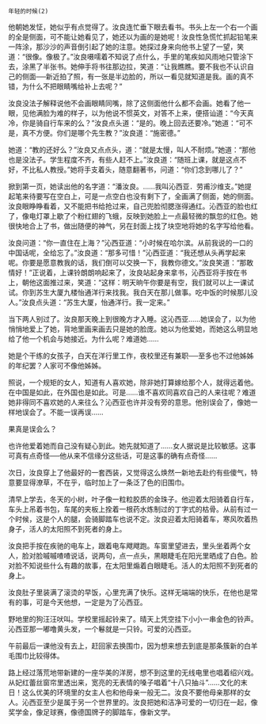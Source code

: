     年轻的时候(2) 

   他朝她发怔，她似乎有点觉得了。汝良连忙垂下眼去看书。书头上左一个右一个画的全是侧面，可不能让她看见了，她还以为画的是她呢！汝良性急慌忙抓起铅笔来一阵涂，那沙沙的声音倒引起了她的注意。她探过身来向他书上望了一望，笑道：“很像。像极了。”汝良嗫嚅着不知说了点什么，手里的笔疾如风雨地只管涂下去，涂黑了半张书。她伸手将书往那边拉，笑道：“让我瞧瞧。要不我也不认识自己的侧面──新近拍了照，有一张是半边脸的，所以一看见就知道是我。画的真不错，为什么不把眼睛嘴给补上去呢？”

   汝良没法子解释说他不会画眼睛同嘴，除了这侧面他什么都不会画。她看了他一眼，见他满脸为难的样子，以为他说不惯英文，对答不上来，便搭讪道：“今天真冷，你是骑自行车来的么？”汝良点头道：“是的。晚上回去还要冷。”她道：“可不是，真不方便。你们是哪个先生教？”汝良道：“施密德。”

   她道：“教的还好么？”汝良又点点头，道：“就是太慢，叫人不耐烦。”她道：“那他也是没法子。学生程度不齐，有些人赶不上。”汝良道：“随班上课，就是这点不好，不比私人教授。”她将手支着头，随意翻著书，问道：“你们念到哪儿了？”

   掀到第一页，她读出他的名字道：“潘汝良。……我叫沁西亚．劳甫沙维支。”她提起笔来待要写在空白上，可是一点空白也没有剩下了，全画满了侧面，她的侧面。汝良眼睁睁看着，又不能把书给抢过来，自己兜脸彻腮涨得通红。沁西亚的脸也红了，像电灯罩上歇了个粉红翅的飞蛾，反映到她脸上一点最轻微的飘忽的红色。她很快地合上了书，做出随便的神气，另在封面上找了块空地将她的名字写给他看。

   汝良问道：“你一直住在上海？”沁西亚道：“小时候在哈尔滨。从前我说的一口的中国话呢，全给忘了。”汝良道：“那多可惜！”沁西亚道：“我还想从头再学起来呢。你要是愿意教我的话，我们倒可以交换一下，我教你德文。”汝良笑道：“那敢情好！”正说着，上课铃朗朗响起来了，汝良站起身来拿书，沁西亚将手按在书上，朝他这面推过来，笑道：“这样：明天晌午你要是有空，我们就可以上一课试试。你到苏生大厦九楼怡通洋行来找我。我白天在那儿做事。吃中饭的时候那儿没人。”汝良点头道：“苏生大厦，怡通洋行。我一定来。”

   当下两人别过了。汝良那天晚上到很晚方才入睡。这沁西亚……她误会了，以为他悄悄地爱上了她，背地里画来画去只是她的脸庞。她以为他爱她，而她这么明显地给了他一个机会与她接近。为什么呢？难道她……

   她是个干练的女孩子，白天在洋行里工作，夜校里还有兼职──至多也不过他姊姊的年纪罢？人家可不像他姊姊。

   照说，一个规矩的女人，知道有人喜欢她，除非她打算嫁给那个人，就得远着他。在中国是如此，在外国也是如此。可是……谁不喜欢同喜欢自己的人来往呢？难道她非得同不喜欢她的人来往么？沁西亚也许并没有旁的意思。他别误会了，像她一样地误会了。不能一误再误……

   果真是误会么？

   也许他爱着她而自己没有疑心到此。她先就知道了……女人据说是比较敏感。这事可真有点奇怪──他从来不信缘分这些话，可是这事的确有点奇怪……

   次日，汝良穿上了他最好的一套西装，又觉得这么焕然一新地去赴约有些傻气，特意要显得潦草，不在乎，临时加上了一条泛了色的旧围巾。

   清早上学去，冬天的小树，叶子像一粒粒胶质的金珠子。他迎着太阳骑着自行车，车头上吊着书包，车尾的夹板上拴着一根药水炼制过的丁字式的枯骨。从前有过一个时候，这是个人的腿，会骑脚踏车也说不定。汝良迎着太阳骑着车，寒风吹着热身子，活人的太阳照不到死者的身上。

   汝良把手按在疾驰的电车上，跟着电车飕飕跑。车窗里望进去，里头坐着两个女人，脸对脸嘁嘁喳喳说话，说两句，点一点头，黑眼睫毛在阳光里晒成了白色。脸对脸不知说些什么有趣的故事，在太阳里煽着白眼睫毛。活人的太阳照不到死者的身上。

   汝良肚子里装满了滚烫的早饭，心里充满了快乐。这样无端端的快乐，在他也是常有的事，可是今天他想，一定是为了沁西亚。

   野地里的狗汪汪吠叫。学校里摇起铃来了。晴天上凭空挂下小小一串金色的铃声。沁西亚那一嘟噜黄头发，一个鬈就是一只铃。可爱的沁西亚。

   午前最后一课他没有去上，赶回家去换围巾，因为想来想去到底是那条簇新的白羊毛围巾比较得体。

   路上经过落荒地带新建的一座华美的洋房，想不到这里的无线电里也唱着绍兴戏。从妃红蕾丝窗帘里透出来，宽亮的无表情的嗓子唱着“十八只抽斗”……文化的末日！这么优美的环境里的女主人也和他母亲一般无二。汝良不要他母亲那样的女人。沁西亚至少是属于另一个世界里的。汝良把她和洁净可爱的一切归在一起，像奖学金，像足球赛，像德国牌子的脚踏车，像新文学。

